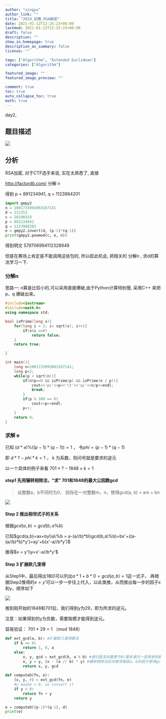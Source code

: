 ```yaml
---
author: "xingyu"
author_link: ""
title: "2019_初赛_RSA解密"
date: 2021-01-12T12:25:23+08:00
lastmod: 2021-01-12T12:25:23+08:00
draft: false
description: ""
show_in_homepage: true
description_as_summary: false
license: ""

tags: ["Algorithm", "Extended Euclidean"]
categories: ["Algorithm"]

featured_image: ""
featured_image_preview: ""

comment: true
toc: true
auto_collapse_toc: true
math: true
---
```


day2,

<!--more-->

## 题目描述

![](https://blog-1254266736.cos.ap-nanjing.myqcloud.com/img/20210112122623.png)

## 分析

RSA加密, 对于CTF选手来说, 实在太熟悉了, 直接

http://factordb.com/ 分解 n 

得到 p =  891234941, q = 1123984201

```python
import gmpy2
n = 1001733993063167141
d = 212353
c = 20190324
p = 891234941
q = 1123984201
e = gmpy2.invert(d, (p-1)*(q-1))
print(gmpy2.powmod(c, e, n)) 
```

得到明文 579706994112328949

但是在赛场上肯定是不能调用这些包的, 所以趁此机会, 把相关的 分解n , 求d的算法学习一下.

### 分解n

思路一: n算是比较小的,可以采用直接爆破,由于Python计算特别慢, 采用C++ 来把p、q 爆破出来。

```c++
#include<iostream>
#include<math.h>
using namespace std;

bool isPrime(long x){
    for(long i = 2; i< sqrt(x); i++){
        if(x%i ==0)
            return false;
    }
    return true;

}

int main(){
    long n=1001733993063167141;
    long p=2;
    while(p < sqrt(n)){
        if(n%p==0 && isPrime(p) && isPrime(n / p)){
            cout<<'p:'<<p<<'\t'<<'q:'<<n/p<<endl;
            break;
        }
        if(p % 100 == 0)
            cout<<p<<endl;
        p++;
    }
    return 0;
}
```

### 求解 e

已知 $(d*e) \% ((p-1)*(q-1)) = 1$ ， 令$phi = (p-1) * (q-1)$

即 $d * ? - phi * k = 1$ ， k 为系数，则问号就是要求的逆元

以一个具体的例子来看   $701\times?-1848\times k=1$

#### step1 先用辗转相除法，"求" 701和1848的最大公因数gcd

>设整数a，b不同时为0， 则存在一对整数m，n，使得gcd(a, b) = am + bn



![](https://blog-1254266736.cos.ap-nanjing.myqcloud.com/img/20210112140526.png)

#### Step 2 推出相邻式子的关系

根据$gcd(a,b) = gcd(b, a\%b)$

已知$gcd(a,b)=ax+by\\a\%b = a-(a//b)*b\\gcd(b,a\%b)=bx'+((a-(a//b)*b)*y')=ay'+b(x'-a//b*y')$

推得$x = y'\\y=x'-a//b*y'$

#### Step 3 扩展欧几里得

从Step1中，最后得出1和0可以列出$a*1+b*0=gcd(a,b)=1$这一式子， 再根据Step2推得的$x = y'$可以一步一步往上代入，以此类推，从而推出每一步的因子x和y，顺序如下

![](https://blog-1254266736.cos.ap-nanjing.myqcloud.com/img/20210112150710.png)

推到刚开始的1848和701后，我们得到y为29，即为所求的逆元。

注意：如果得到的y为负数，需要取模才能得到逆元。

容易验证： 701 * 29 = 1 （mod 1848）

```python
def ext_gcd(a, b): #扩展欧几里得算法    
    if b == 0:          
        return 1, 0, a     
    else:         
        x, y, gcd = ext_gcd(b, a % b) #递归直至余数等于0(需多递归一层用来判断)        
        x, y = y, (x - (a // b) * y) #辗转相除法反向推导每层a、b的因子使得gcd(a,b)=ax+by成立         
        return x, y, gcd
    
def computeD(fn, e):
    (x, y, r) = ext_gcd(fn, e)
    #y maybe < 0, so convert it
    if y < 0:
        return fn + y
    return y

e = computeD((p-1)*(q-1), d)
print(e)
```









